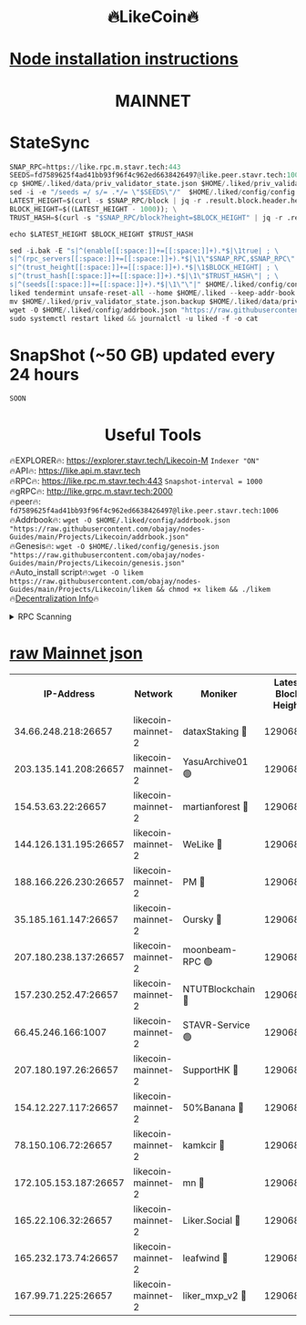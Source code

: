 <h1 align="center"> 🔥LikeCoin🔥</h1>

[Node installation instructions](https://github.com/obajay/nodes-Guides/tree/main/Projects/Likecoin)
=
<h1 align="center"> MAINNET</h1>

# StateSync
```python
SNAP_RPC=https://like.rpc.m.stavr.tech:443
SEEDS=fd7589625f4ad41bb93f96f4c962ed6638426497@like.peer.stavr.tech:1006
cp $HOME/.liked/data/priv_validator_state.json $HOME/.liked/priv_validator_state.json.backup
sed -i -e "/seeds =/ s/= .*/= \"$SEEDS\"/"  $HOME/.liked/config/config.toml
LATEST_HEIGHT=$(curl -s $SNAP_RPC/block | jq -r .result.block.header.height); \
BLOCK_HEIGHT=$((LATEST_HEIGHT - 1000)); \
TRUST_HASH=$(curl -s "$SNAP_RPC/block?height=$BLOCK_HEIGHT" | jq -r .result.block_id.hash)

echo $LATEST_HEIGHT $BLOCK_HEIGHT $TRUST_HASH

sed -i.bak -E "s|^(enable[[:space:]]+=[[:space:]]+).*$|\1true| ; \
s|^(rpc_servers[[:space:]]+=[[:space:]]+).*$|\1\"$SNAP_RPC,$SNAP_RPC\"| ; \
s|^(trust_height[[:space:]]+=[[:space:]]+).*$|\1$BLOCK_HEIGHT| ; \
s|^(trust_hash[[:space:]]+=[[:space:]]+).*$|\1\"$TRUST_HASH\"| ; \
s|^(seeds[[:space:]]+=[[:space:]]+).*$|\1\"\"|" $HOME/.liked/config/config.toml
liked tendermint unsafe-reset-all --home $HOME/.liked --keep-addr-book
mv $HOME/.liked/priv_validator_state.json.backup $HOME/.liked/data/priv_validator_state.json
wget -O $HOME/.liked/config/addrbook.json "https://raw.githubusercontent.com/obajay/nodes-Guides/main/Projects/Likecoin/addrbook.json"
sudo systemctl restart liked && journalctl -u liked -f -o cat
```
# SnapShot (~50 GB) updated every 24 hours
```python
SOON
```

 <h1 align="center"> Useful Tools</h1>

🔥EXPLORER🔥:     https://explorer.stavr.tech/Likecoin-M        `Indexer "ON"` \
🔥API🔥:          https://like.api.m.stavr.tech \
🔥RPC🔥:          https://like.rpc.m.stavr.tech:443              `Snapshot-interval = 1000` \
🔥gRPC🔥:         http://like.grpc.m.stavr.tech:2000 \
🔥peer🔥:         `fd7589625f4ad41bb93f96f4c962ed6638426497@like.peer.stavr.tech:1006` \
🔥Addrbook🔥:  `wget -O $HOME/.liked/config/addrbook.json "https://raw.githubusercontent.com/obajay/nodes-Guides/main/Projects/Likecoin/addrbook.json"` \
🔥Genesis🔥:  `wget -O $HOME/.liked/config/genesis.json "https://raw.githubusercontent.com/obajay/nodes-Guides/main/Projects/Likecoin/genesis.json"` \
🔥Auto_install script🔥:`wget -O likem https://raw.githubusercontent.com/obajay/nodes-Guides/main/Projects/Likecoin/likem && chmod +x likem && ./likem` \
🔥[Decentralization Info](https://github.com/obajay/StateSync-snapshots/tree/main/Projects/Likecoin/Decentralization)🔥


<details>
<summary>RPC Scanning</summary>

<h2 align="center"> We scan nodes in real time every 4 hours. And we provide the final result of RPC endpoints.
We cannot influence the operation of these nodes in any way. </h2>


```python
If Voting Power is higher than 0 --> then the Node is a validator of the network and may be subject to attack and be a potential threat to the chain.
```
```python
We marked such validators with a red symbol
```

</details>

[raw Mainnet json](https://rpc-check.likem.stavr.tech/likem/rpc-likem-result.json)
=


<table><tr><th>IP-Address</th><th>Network</th><th>Moniker</th><th>Latest Block Height</th><th>Earliest Block Height</th><th>Catching Up</th><th>Tx Index</th><th>Voting Power</th><th>Scan Time</th></tr><tr><td>34.66.248.218:26657</td><td>likecoin-mainnet-2</td><td>dataxStaking 🔴</td><td>12906831</td><td>1</td><td>False</td><td>on</td><td>21824533610</td><td>2024-02-01T03:28:48.461465986UTC</td></tr><tr><td>203.135.141.208:26657</td><td>likecoin-mainnet-2</td><td>YasuArchive01 🟢</td><td>12906834</td><td>1</td><td>False</td><td>on</td><td>0</td><td>2024-02-01T03:29:02.410534628UTC</td></tr><tr><td>154.53.63.22:26657</td><td>likecoin-mainnet-2</td><td>martianforest 🔴</td><td>12906834</td><td>1</td><td>False</td><td>on</td><td>562947641</td><td>2024-02-01T03:29:07.399866258UTC</td></tr><tr><td>144.126.131.195:26657</td><td>likecoin-mainnet-2</td><td>WeLike 🔴</td><td>12906830</td><td>5101130</td><td>False</td><td>on</td><td>116697707965</td><td>2024-02-01T03:28:38.589854182UTC</td></tr><tr><td>188.166.226.230:26657</td><td>likecoin-mainnet-2</td><td>PM 🔴</td><td>12906835</td><td>7730955</td><td>False</td><td>on</td><td>24642000113</td><td>2024-02-01T03:29:08.320802168UTC</td></tr><tr><td>35.185.161.147:26657</td><td>likecoin-mainnet-2</td><td>Oursky 🔴</td><td>12906834</td><td>8394252</td><td>False</td><td>on</td><td>29562432716</td><td>2024-02-01T03:29:06.529004019UTC</td></tr><tr><td>207.180.238.137:26657</td><td>likecoin-mainnet-2</td><td>moonbeam-RPC 🟢</td><td>12906829</td><td>9234583</td><td>False</td><td>on</td><td>0</td><td>2024-02-01T03:28:33.795243907UTC</td></tr><tr><td>157.230.252.47:26657</td><td>likecoin-mainnet-2</td><td>NTUTBlockchain 🔴</td><td>12906831</td><td>9318400</td><td>False</td><td>on</td><td>890573071</td><td>2024-02-01T03:28:47.678913386UTC</td></tr><tr><td>66.45.246.166:1007</td><td>likecoin-mainnet-2</td><td>STAVR-Service 🟢</td><td>12906832</td><td>11931594</td><td>False</td><td>on</td><td>0</td><td>2024-02-01T03:28:53.792056002UTC</td></tr><tr><td>207.180.197.26:26657</td><td>likecoin-mainnet-2</td><td>SupportHK 🔴</td><td>12906828</td><td>12089921</td><td>False</td><td>on</td><td>8798292612</td><td>2024-02-01T03:28:30.562405014UTC</td></tr><tr><td>154.12.227.117:26657</td><td>likecoin-mainnet-2</td><td>50%Banana 🔴</td><td>12906829</td><td>12611811</td><td>False</td><td>on</td><td>772082354</td><td>2024-02-01T03:28:33.412694092UTC</td></tr><tr><td>78.150.106.72:26657</td><td>likecoin-mainnet-2</td><td>kamkcir 🔴</td><td>12906838</td><td>12655255</td><td>False</td><td>on</td><td>339140787</td><td>2024-02-01T03:29:25.763448997UTC</td></tr><tr><td>172.105.153.187:26657</td><td>likecoin-mainnet-2</td><td>mn 🔴</td><td>12906837</td><td>12683911</td><td>False</td><td>off</td><td>29477713187</td><td>2024-02-01T03:29:23.371164015UTC</td></tr><tr><td>165.22.106.32:26657</td><td>likecoin-mainnet-2</td><td>Liker.Social 🔴</td><td>12906833</td><td>12697892</td><td>False</td><td>on</td><td>48477350293</td><td>2024-02-01T03:28:57.013545289UTC</td></tr><tr><td>165.232.173.74:26657</td><td>likecoin-mainnet-2</td><td>leafwind 🔴</td><td>12906834</td><td>12832281</td><td>False</td><td>off</td><td>42719623266</td><td>2024-02-01T03:29:03.318622369UTC</td></tr><tr><td>167.99.71.225:26657</td><td>likecoin-mainnet-2</td><td>liker_mxp_v2 🔴</td><td>12906838</td><td>12902349</td><td>False</td><td>off</td><td>26732037461</td><td>2024-02-01T03:29:30.790488791UTC</td></tr></table>
